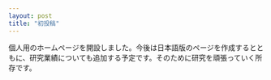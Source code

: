 ```yaml
---
layout: post
title: "初投稿"
---
```


個人用のホームページを開設しました。今後は日本語版のページを作成するとともに、研究業績についても追加する予定です。そのために研究を頑張っていく所存です。
